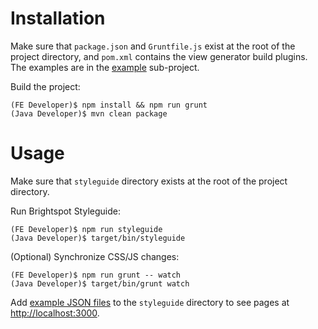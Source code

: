 # Installation

Make sure that `package.json` and `Gruntfile.js` exist at the root of the
project directory, and `pom.xml` contains the view generator build plugins.
The examples are in the [example](blob/master/example) sub-project.

Build the project:

    (FE Developer)$ npm install && npm run grunt
    (Java Developer)$ mvn clean package

# Usage

Make sure that `styleguide` directory exists at the root of the project
directory.

Run Brightspot Styleguide:

    (FE Developer)$ npm run styleguide
    (Java Developer)$ target/bin/styleguide

(Optional) Synchronize CSS/JS changes:

    (FE Developer)$ npm run grunt -- watch
    (Java Developer)$ target/bin/grunt watch

Add [example JSON files](blob/master/example/styleguide) to the `styleguide`
directory to see pages at [http://localhost:3000](http://localhost:3000).
